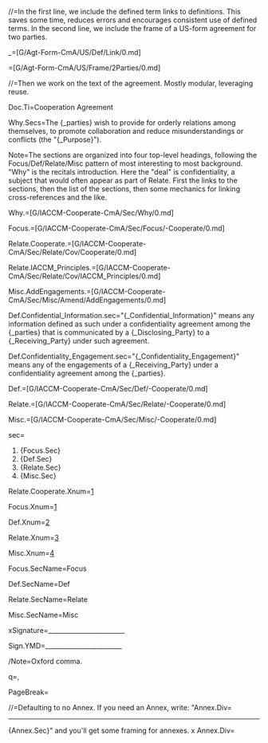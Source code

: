//=In the first line, we include the defined term links to definitions.  This saves some time, reduces errors and encourages consistent use of defined terms.  In the second line, we include the frame of a US-form agreement for two parties. 
  
_=[G/Agt-Form-CmA/US/Def/Link/0.md]
  
=[G/Agt-Form-CmA/US/Frame/2Parties/0.md]  

//=Then we work on the text of the agreement.  Mostly modular, leveraging reuse.

Doc.Ti=Cooperation Agreement

Why.Secs=The {_parties} wish to provide for orderly relations among themselves, to promote collaboration and reduce misunderstandings or conflicts (the "{_Purpose}").

Note=The sections are organized into four top-level headings, following the Focus/Def/Relate/Misc pattern of most interesting to most background.  "Why" is the recitals introduction.  Here the "deal" is confidentiality, a subject that would often appear as part of Relate.  First the links to the sections, then the list of the sections, then some mechanics for linking cross-references and the like.

Why.=[G/IACCM-Cooperate-CmA/Sec/Why/0.md]

Focus.=[G/IACCM-Cooperate-CmA/Sec/Focus/-Cooperate/0.md]

Relate.Cooperate.=[G/IACCM-Cooperate-CmA/Sec/Relate/Cov/Cooperate/0.md]

Relate.IACCM_Principles.=[G/IACCM-Cooperate-CmA/Sec/Relate/Cov/IACCM_Principles/0.md]

Misc.AddEngagements.=[G/IACCM-Cooperate-CmA/Sec/Misc/Amend/AddEngagements/0.md]

Def.Confidential_Information.sec="{_Confidential_Information}" means any information defined as such under a confidentiality agreement among the {_parties} that is communicated by a {_Disclosing_Party} to a {_Receiving_Party} under such agreement.

Def.Confidentiality_Engagement.sec="{_Confidentiality_Engagement}" means any of the engagements of a {_Receiving_Party} under a confidentiality agreement among the {_parties}.

Def.=[G/IACCM-Cooperate-CmA/Sec/Def/-Cooperate/0.md]

Relate.=[G/IACCM-Cooperate-CmA/Sec/Relate/-Cooperate/0.md]

Misc.=[G/IACCM-Cooperate-CmA/Sec/Misc/-Cooperate/0.md]

sec=<ol><li>{Focus.Sec}<li>{Def.Sec}<li>{Relate.Sec}<li>{Misc.Sec}</ol>

Relate.Cooperate.Xnum=<a href="#Relate.Cooperate.Sec" class="xref">1</a>

Focus.Xnum=<a href="#Focus.Sec" class="xref">1</a>

Def.Xnum=<a href="#Def.Sec" class="xref">2</a>

Relate.Xnum=<a href="#Relate.Sec" class="xref">3</a>

Misc.Xnum=<a href="#Misc.Sec" class="xref">4</a>

Focus.SecName=Focus

Def.SecName=Def

Relate.SecName=Relate

Misc.SecName=Misc

xSignature=________________________

Sign.YMD=________________________

/Note=Oxford comma.

q=,

PageBreak=</i>

//=Defaulting to no Annex.  If you need an Annex, write: "Annex.Div=<hr>{Annex.Sec}" and you'll get some framing for annexes.
x
Annex.Div=</i>